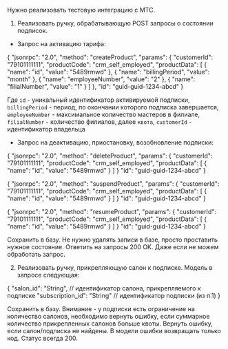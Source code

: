 Нужно реализовать тестовую интеграцию с МТС.

1. Реализовать ручку, обрабатывающую POST запросы о состоянии подписок.

- Запрос на активацию тарифа:

{
    "jsonrpc": "2.0",
    "method": "createProduct",
    "params":
    {
        "customerId": "79101111111",
        "productCode": "crm_self_employed",
        "productData": [
            {
                "name": "id",
                "value": "5489rmwd"
            },
            {
                "name": "billingPeriod",
                "value": "month"
            },
            {
                "name": "employeeNumber",
                "value": "2"
            },
            {
                "name": "filialNumber",
                "value": "1"
            }
        ]
    },
    "id": "guid-guid-1234-abcd"
}

Где `id` - уникальный идентификатор активируемой подписки,
`billingPeriod` - период, по окончании которого подписка завершается,
`employeeNumber` - максимальное количество мастеров в филиале,
`filialNumber` - количество филиалов, далее `квота`,
`customerId` - идентификатор владельца

- Запрос на деактивацию, приостановку, возобновление подписки:

{
    "jsonrpc": "2.0",
    "method": "deleteProduct",
    "params": {
        "customerId": "79101111111",
        "productCode": "crm_self_employed",
        "productData": [
            {
                "name": "id",
                "value": "5489rmwd"
            }
        ]
    }
    "id": "guid-guid-1234-abcd"
}

{
    "jsonrpc": "2.0",
    "method": "suspendProduct",
    "params": {
        "customerId": "79101111111",
        "productCode": "crm_self_employed",
        "productData": [
            {
                "name": "id",
                "value": "5489rmwd"
            }
        ]
    }
    "id": "guid-guid-1234-abcd"
}

{
    "jsonrpc": "2.0",
    "method": "resumeProduct",
    "params": {
        "customerId": "79101111111",
        "productCode": "crm_self_employed",
        "productData": [
            {
                "name": "id",
                "value": "5489rmwd"
            }
        ]
    }
    "id": "guid-guid-1234-abcd"
}

Сохранить в базу. Не нужно удалять записи в базе, просто проставить нужное состояние. Ответить на запросы 200 OK. Даже если не можем обработать запрос.

2. Реализовать ручку, прикрепляющую салон к подписке. Модель в запросе следующая:

{
    "salon_id": "String", // идентификатор салона, прикрепляемого к подписке
    "subscription_id": "String" // идентификатор подписки (из п.1)
}

Сохранить в базу. Внимание - у подписки есть ограничение на количество салонов, необходимо вернуть ошибку, если суммарное количество прикрепленных салонов больше квоты. Вернуть ошибку, если салон/подписка не найдены. В модели ошибки возвращать только код. Статус всегда 200.
